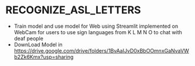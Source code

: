 # RECOGNIZE_ASL_LETTERS
- Train model and use model for Web using Streamlit implemented on WebCam for users to use sign languages from K L M N O to chat with deaf people
- DownLoad Model in https://drive.google.com/drive/folders/1BvAaIJvD0xBbOOmnxGaNvaVWb2Zk6Kmx?usp=sharing

